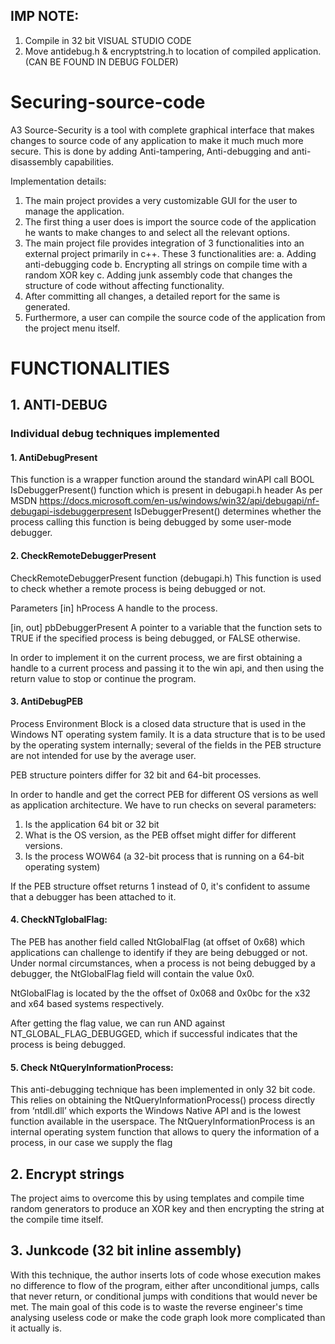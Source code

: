 ## IMP NOTE:
1. Compile in 32 bit VISUAL STUDIO CODE
2. Move antidebug.h & encryptstring.h to location of compiled application. (CAN BE FOUND IN DEBUG FOLDER)

# Securing-source-code
A3 Source-Security is a tool with complete graphical interface that makes changes to source code of any application to make it much much more secure. This is done by adding Anti-tampering, Anti-debugging and anti-disassembly capabilities.

Implementation details:

1.	The main project provides a very customizable GUI for the user to manage the application.
2.	The first thing a user does is import the source code of the application he wants to make changes to and select all the relevant options. 
3.	The main project file provides integration of 3 functionalities into an external project primarily in c++. These 3 functionalities are:
  a.	Adding anti-debugging code
  b.	Encrypting all strings on compile time with a random XOR key
  c.	Adding junk assembly code that changes the structure of code without affecting functionality. 
  4.	After committing all changes, a detailed report for the same is generated.
5.	Furthermore, a user can compile the source code of the application from the project menu itself.

# FUNCTIONALITIES

## 1.	ANTI-DEBUG

### Individual debug techniques implemented


#### 1.	AntiDebugPresent

This function is a wrapper function around the standard winAPI call 
BOOL IsDebuggerPresent() function which is present in debugapi.h header
As per MSDN https://docs.microsoft.com/en-us/windows/win32/api/debugapi/nf-debugapi-isdebuggerpresent 
IsDebuggerPresent() determines whether the process calling this function is being debugged by some user-mode debugger.

#### 2.	CheckRemoteDebuggerPresent

CheckRemoteDebuggerPresent function (debugapi.h)
This function is used to check whether a remote process is being debugged or not.

Parameters
[in] hProcess
A handle to the process.

[in, out] pbDebuggerPresent
A pointer to a variable that the function sets to TRUE if the specified process is being debugged, or FALSE otherwise.

In order to implement it on the current process, we are first obtaining a handle to a current process and passing it to the win api, and then using the return value to stop or continue the program.

#### 3.	AntiDebugPEB

Process Environment Block is a closed data structure that is used in the Windows NT operating system family. It is a data structure that is to be used by the operating system internally; several of the fields in the PEB structure are not intended for use by the average user. 

PEB structure pointers differ for 32 bit and 64-bit processes.

In order to handle and get the correct PEB for different OS versions as well as application architecture. We have to run checks on several parameters:
1.	Is the application 64 bit or 32 bit
2.	What is the OS version, as the PEB offset might differ for different versions.
3.	Is the process WOW64 (a 32-bit process that is running on a 64-bit operating system)

If the PEB structure offset returns 1 instead of 0, it's confident to assume that a debugger has been attached to it.

#### 4.	CheckNTglobalFlag:

The PEB has another field called NtGlobalFlag (at offset of 0x68) which applications can challenge to identify if they are being debugged or not. Under normal circumstances, when a process is not being debugged by a debugger, the NtGlobalFlag field will contain the value 0x0. 

NtGlobalFlag is located by the the offset of 0x068 and 0x0bc for the x32 and x64 based systems respectively.

After getting the flag value, we can run AND against NT_GLOBAL_FLAG_DEBUGGED, which if successful indicates that the process is being debugged.

#### 5.	Check NtQueryInformationProcess:

This anti-debugging technique has been implemented in only 32 bit code.
This relies on obtaining the NtQueryInformationProcess() process directly from ‘ntdll.dll’ which exports the Windows Native API and is the lowest function available in the userspace.
The NtQueryInformationProcess is an internal operating system function that allows to query the information of a process, in our case we supply the flag


## 2. Encrypt strings

The project aims to overcome this by using templates and compile time random generators to produce an XOR key and then encrypting the string at the compile time itself.

## 3. Junkcode (32 bit inline assembly)
With this technique, the author inserts lots of code whose execution makes no difference to flow of the program, either after unconditional jumps, calls that never return, or conditional jumps with conditions that would never be met. The main goal of this code is to waste the reverse engineer's time analysing useless code or make the code graph look more complicated than it actually is.


